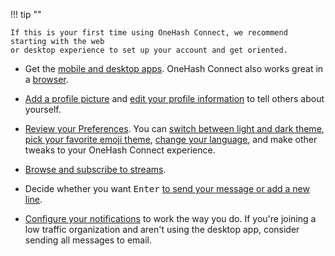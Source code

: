 !!! tip ""

    If this is your first time using OneHash Connect, we recommend starting with the web
    or desktop experience to set up your account and get oriented.

- Get the [mobile and desktop apps](/apps/). OneHash Connect also works great in a
  [browser](/help/supported-browsers).

- [Add a profile picture](/help/change-your-profile-picture) and
  [edit your profile information](/help/edit-your-profile) to tell others
  about yourself.

- [Review your Preferences](/help/review-your-settings#review-your-preferences).
  You can [switch between light and dark theme](/help/dark-theme),
  [pick your favorite emoji theme](/help/emoji-and-emoticons#change-your-emoji-set),
  [change your language](/help/change-your-language), and make other tweaks to your OneHash Connect experience.

- [Browse and subscribe to streams](/help/browse-and-subscribe-to-streams).

- Decide whether you want <kbd>Enter</kbd> [to send your message
  or add a new line](/help/mastering-the-compose-box#toggle-between-ctrl-enter-and-enter-to-send-a-message).

- [Configure your notifications](/#settings/notifications) to work the way
  you do. If you're joining a low traffic organization and aren't using the
  desktop app, consider sending all messages to email.
